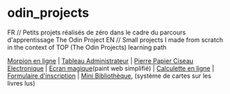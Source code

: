 # odin_projects

FR // Petits projets réalisés de zéro dans le cadre du parcours d'apprentissage The Odin Project 
EN // Small projects I made from scratch in the context of TOP (The Odin Projects) learning path

[Morpion en ligne](https://poudlardo.github.io/odin_projects/jeu_morpion/index.html) | [Tableau Administrateur](https://poudlardo.github.io/odin_projects/tableau_admin/index.html) | [Pierre Papier Ciseau Electronique](https://poudlardo.github.io/odin_projects/rock_paper_scissors/ropasci.html) | [Ecran magique](https://poudlardo.github.io/odin_projects/ecran_magique_web/web_ecran.html)(paint web simplifié) | [Calculette en ligne](https://poudlardo.github.io/odin_projects/Calculette/index.html) | [Formulaire d'inscription](https://poudlardo.github.io/odin_projects/sample_signup_form/index.html) | [Mini Bibliothèque](https://poudlardo.github.io/odin_projects/mini_bibliotheque/index.html), (système de cartes sur les livres lus)
